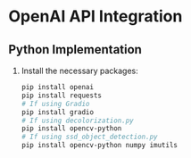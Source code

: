 # OpenAI API Integration

## Python Implementation

1. Install the necessary packages:

   ```bash
   pip install openai
   pip install requests
   # If using Gradio
   pip install gradio
   # If using decolorization.py
   pip install opencv-python
   # If using ssd_object_detection.py
   pip install opencv-python numpy imutils
   
